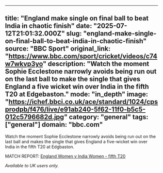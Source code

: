 ---
   title: "England make single on final ball to beat India in chaotic finish"
   date: "2025-07-12T21:01:32.000Z"
   slug: "england-make-single-on-final-ball-to-beat-india-in-chaotic-finish"
   source: "BBC Sport"
   original_link: "https://www.bbc.com/sport/cricket/videos/c74w7wkvp3yo"
   description: "Watch the moment Sophie Ecclestone narrowly avoids being run out on the last ball to make the single that gives England a five wicket win over India in the fifth T20 at Edgebaston."
   mode: "in_depth"
   image: "https://ichef.bbci.co.uk/ace/standard/1024/cpsprodpb/f476/live/e91ab240-5f62-11f0-b5c5-012c5796682d.jpg"
   category: "general"
   tags: ["general"]
   domain: "bbc.com"
  ---
  <div id="readability-page-1" class="page"><div><p>Watch the moment Sophie Ecclestone narrowly avoids being run out on the last ball and makes the single that gives England a five-wicket win over India in the fifth T20 at Edgbaston.</p><p>MATCH REPORT: <a href="https://www.bbc.com/sport/cricket/live/c705y2v104lt">England Women v India Women - fifth T20</a></p><p><i>Available to UK users only.</i></p></div></div>